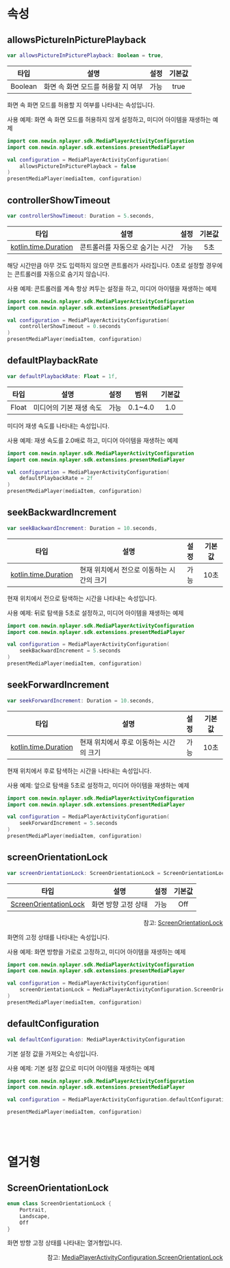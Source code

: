 # 속성

## allowsPictureInPicturePlayback
```kotlin
var allowsPictureInPicturePlayback: Boolean = true,
```

|타입|설명|설정|기본값|
|:--:|--|:--:|:--:|
|Boolean|화면 속 화면 모드를 허용할 지 여부|가능|true|

화면 속 화면 모드를 허용할 지 여부를 나타내는 속성입니다.

사용 예제: 화면 속 화면 모드를 허용하지 않게 설정하고, 미디어 아이템을 재생하는 예제
```kotlin
import com.newin.nplayer.sdk.MediaPlayerActivityConfiguration
import com.newin.nplayer.sdk.extensions.presentMediaPlayer

val configuration = MediaPlayerActivityConfiguration(
    allowsPictureInPicturePlayback = false
)
presentMediaPlayer(mediaItem, configuration)
```

## controllerShowTimeout
```kotlin
var controllerShowTimeout: Duration = 5.seconds,
```
| 타입 | 설명 | 설정 | 기본값 |
|:----:|---|:---:|:---:|
|[kotlin.time.Duration](https://kotlinlang.org/api/latest/jvm/stdlib/kotlin.time/-duration/)|콘트롤러를 자동으로 숨기는 시간| 가능 | 5초 |

해당 시간만큼 아무 것도 입력하지 않으면 콘트롤러가 사라집니다. 0초로 설정할 경우에는 콘트롤러를 자동으로 숨기지 않습니다.

사용 예제: 콘트롤러를 계속 항상 켜두는 설정을 하고, 미디어 아이템을 재생하는 예제
```kotlin
import com.newin.nplayer.sdk.MediaPlayerActivityConfiguration
import com.newin.nplayer.sdk.extensions.presentMediaPlayer

val configuration = MediaPlayerActivityConfiguration(
    controllerShowTimeout = 0.seconds
)
presentMediaPlayer(mediaItem, configuration)
```

## defaultPlaybackRate
```kotlin
var defaultPlaybackRate: Float = 1f,
```
|타입|설명|설정|범위|기본값|
|:--:|--|:--:|:--:|:--:|
|Float|미디어의 기본 재생 속도|가능|0.1~4.0|1.0|

미디어 재생 속도를 나타내는 속성입니다.

사용 예제: 재생 속도를 2.0배로 하고, 미디어 아이템을 재생하는 예제
```kotlin
import com.newin.nplayer.sdk.MediaPlayerActivityConfiguration
import com.newin.nplayer.sdk.extensions.presentMediaPlayer

val configuration = MediaPlayerActivityConfiguration(
    defaultPlaybackRate = 2f
)
presentMediaPlayer(mediaItem, configuration)
```

## seekBackwardIncrement
```kotlin
var seekBackwardIncrement: Duration = 10.seconds,
```
| 타입 | 설명 | 설정 | 기본값 |
|:----:|---|:---:|:---:|
|[kotlin.time.Duration](https://kotlinlang.org/api/latest/jvm/stdlib/kotlin.time/-duration/)|현재 위치에서 전으로 이동하는 시간의 크기|가능|10초|

현재 위치에서 전으로 탐색하는 시간을 나타내는 속성입니다.

사용 예제: 뒤로 탐색을 5초로 설정하고, 미디어 아이템을 재생하는 예제
```kotlin
import com.newin.nplayer.sdk.MediaPlayerActivityConfiguration
import com.newin.nplayer.sdk.extensions.presentMediaPlayer

val configuration = MediaPlayerActivityConfiguration(
    seekBackwardIncrement = 5.seconds
)
presentMediaPlayer(mediaItem, configuration)
```

## seekForwardIncrement
```kotlin
var seekForwardIncrement: Duration = 10.seconds,
```
|타입|설명|설정|기본값|
|:--:|--|:--:|:--:|
|[kotlin.time.Duration](https://kotlinlang.org/api/latest/jvm/stdlib/kotlin.time/-duration/)|현재 위치에서 후로 이동하는 시간의 크기|가능|10초|

현재 위치에서 후로 탐색하는 시간을 나타내는 속성입니다.

사용 예제: 앞으로 탐색을 5초로 설정하고, 미디어 아이템을 재생하는 예제
```kotlin
import com.newin.nplayer.sdk.MediaPlayerActivityConfiguration
import com.newin.nplayer.sdk.extensions.presentMediaPlayer

val configuration = MediaPlayerActivityConfiguration(
    seekForwardIncrement = 5.seconds
)
presentMediaPlayer(mediaItem, configuration)
```

## screenOrientationLock
```kotlin
var screenOrientationLock: ScreenOrientationLock = ScreenOrientationLock.Off,
```

|타입|설명|설정|기본값|
|:--:|--|:--:|:--:|
|[ScreenOrientationLock](#screenorientationlock-1)|화면 방향 고정 상태|가능|Off|
<div align="right">
참고: <a href="#screenorientationlock-1">ScreenOrientationLock</a>
</div>

화면의 고정 상태를 나타내는 속성입니다.

사용 예제: 화면 방향을 가로로 고정하고, 미디어 아이템을 재생하는 예제
```kotlin
import com.newin.nplayer.sdk.MediaPlayerActivityConfiguration
import com.newin.nplayer.sdk.extensions.presentMediaPlayer

val configuration = MediaPlayerActivityConfiguration(
    screenOrientationLock = MediaPlayerActivityConfiguration.ScreenOrientationLock.Landscape
)
presentMediaPlayer(mediaItem, configuration)
```

## defaultConfiguration
```kotlin
val defaultConfiguration: MediaPlayerActivityConfiguration
```
기본 설정 값을 가져오는 속성입니다.

사용 예제: 기본 설정 값으로 미디어 아이템을 재생하는 예제
```kotlin
import com.newin.nplayer.sdk.MediaPlayerActivityConfiguration
import com.newin.nplayer.sdk.extensions.presentMediaPlayer

val configuration = MediaPlayerActivityConfiguration.defaultConfiguration

presentMediaPlayer(mediaItem, configuration)
```

<br><br>
# 열거형

## ScreenOrientationLock

```kotlin
enum class ScreenOrientationLock {
    Portrait,
    Landscape,
    Off
}
```

화면 방향 고정 상태를 나타내는 열거형입니다.
<div align="right">
참고: <a href="../../enum/media-player-activity-configuration-screen-orientation-lock/home.md">MediaPlayerActivityConfiguration.ScreenOrientationLock</a>
</div>

